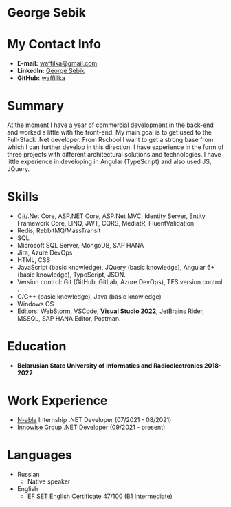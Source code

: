 # George Sebik

# My Contact Info


* **E-mail:** [waffilka@gmail.com](waffilka@gmail.com)
* **LinkedIn:** [George Sebik](https://www.linkedin.com/in/waffillka/)
* **GitHub:** [waffillka](https://github.com/waffillka)

# Summary
At the moment I have a year of commercial development in the back-end and worked a little with the front-end.
My main goal is to get used to the Full-Stack .Net developer.
From Rschool I want to get a strong base from which I can further develop in this direction. 
I have experience in the form of three projects with different architectural solutions and technologies.
I have little experience in developing in Angular (TypeScript) and also used JS, JQuery.

# Skills
* C#/.Net Core, ASP.NET Core, ASP.Net MVC, Identity Server, Entity Framework Core,
LINQ, JWT, CQRS, MediatR, FluentValidation
* Redis, RebbitMQ/MassTransit
* SQL
* Microsoft SQL Server, MongoDB, SAP HANA
* Jira, Azure DevOps
* HTML, CSS
* JavaScript (basic knowledge), JQuery (basic knowledge), Angular 6+ (basic knowledge), TypeScript, JSON.
* Version control: Git (GitHub, GitLab, Azure DevOps), TFS version control .
* C/C++ (basic knowledge), Java (basic knowledge)
* Windows OS
* Editors: WebStorm, VSCode, **Visual Studio 2022**, JetBrains Rider, MSSQL, SAP HANA Editor, Postman.

# Education
* **Belarusian State University of Informatics and Radioelectronics 2018-2022**

# Work Experience
* [N-able](https://www.n-able.com) Internship .NET Developer (07/2021 - 08/2021)
* [Innowise Group](https://innowise-group.com) .NET Developer (09/2021 - present)

# Languages
- Russian
  - Native speaker
- English
  - [EF SET English Certificate 47/100 (B1 Intermediate)](https://www.efset.org/cert/9qH2FM)

